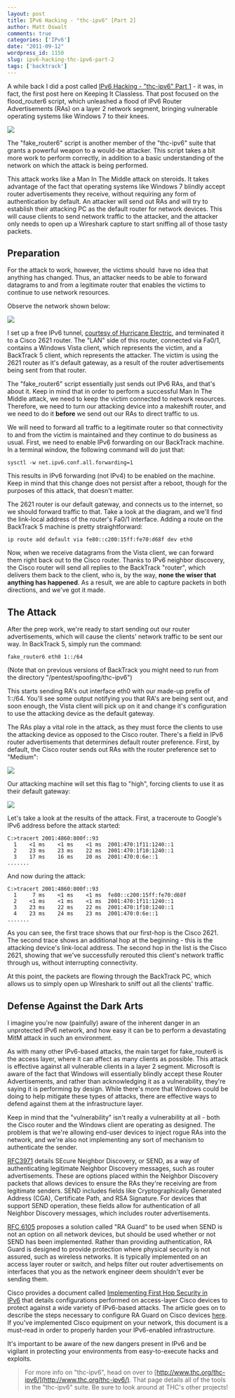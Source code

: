 ```yaml
---
layout: post
title: IPv6 Hacking - "thc-ipv6" [Part 2]
author: Matt Oswalt
comments: true
categories: ['IPv6']
date: "2011-09-12"
wordpress_id: 1150
slug: ipv6-hacking-thc-ipv6-part-2
tags: ['backtrack']
---
```



A while back I did a post called [IPv6 Hacking - "thc-ipv6" Part 1](https://keepingitclassless.net/2011/05/new-blog-location-ipv6-hacking-thc-ipv6-part-1/) - it was, in fact, the first post here on Keeping It Classless. That post focused on the flood_router6 script, which unleashed a flood of IPv6 Router Advertisements (RAs) on a layer 2 network segment, bringing vulnerable operating systems like Windows 7 to their knees.

![](https://siliconangle.com/files/2011/05/network-security-lock.jpg)

The "fake_router6" script is another member of the "thc-ipv6" suite that grants a powerful weapon to a would-be attacker. This script takes a bit more work to perform correctly, in addition to a basic understanding of the network on which the attack is being performed.

This attack works like a Man In The Middle attack on steroids. It takes advantage of the fact that operating systems like Windows 7 blindly accept router advertisements they receive, without requiring any form of authentication by default. An attacker will send out RAs and will try to establish their attacking PC as the default router for network devices. This will cause clients to send network traffic to the attacker, and the attacker only needs to open up a Wireshark capture to start sniffing all of those tasty packets.

## Preparation

For the attack to work, however, the victims should  have no idea that anything has changed. Thus, an attacker needs to be able to forward datagrams to and from a legitimate router that enables the victims to continue to use network resources.

Observe the network shown below:

[![](assets/2011/09/diagram3.png)](assets/2011/09/diagram3.png)

I set up a free IPv6 tunnel, [courtesy of Hurricane Electric](http://tunnelbroker.net/), and terminated it to a Cisco 2621 router. The "LAN" side of this router, connected via Fa0/1, contains a Windows Vista client, which represents the victim, and a BackTrack 5 client, which represents the attacker. The victim is using the 2621 router as it's default gateway, as a result of the router advertisements being sent from that router.

The "fake_router6" script essentially just sends out IPv6 RAs, and that's about it. Keep in mind that in order to perform a successful Man In The Middle attack, we need to keep the victim connected to network resources. Therefore, we need to turn our attacking device into a makeshift router, and we need to do it **before** we send out our RAs to direct traffic to us.

We will need to forward all traffic to a legitimate router so that connectivity to and from the victim is maintained and they continue to do business as usual. First, we need to enable IPv6 forwarding on our BackTrack machine. In a terminal window, the following command will do just that:

    sysctl -w net.ipv6.conf.all.forwarding=1

This results in IPv6 forwarding (not IPv4) to be enabled on the machine. Keep in mind that this change does not persist after a reboot, though for the purposes of this attack, that doesn't matter.

The 2621 router is our default gateway, and connects us to the internet, so we should forward traffic to that. Take a look at the diagram, and we'll find the link-local address of the router's Fa0/1 interface. Adding a route on the BackTrack 5 machine is pretty straightforward:

    ip route add default via fe80::c200:15ff:fe70:d68f dev eth0

Now, when we receive datagrams from the Vista client, we can forward them right back out to the Cisco router. Thanks to IPv6 neighbor discovery, the Cisco router will send all replies to the BackTrack "router", which delivers them back to the client, who is, by the way, **none the wiser that anything has happened**. As a result, we are able to capture packets in both directions, and we've got it made.

## The Attack

After the prep work, we're ready to start sending out our router advertisements, which will cause the clients' network traffic to be sent our way. In BackTrack 5, simply run the command:

    fake_router6 eth0 1::/64

(Note that on previous versions of BackTrack you might need to run from the directory "/pentest/spoofing/thc-ipv6")

This starts sending RA's out interface eth0 with our made-up prefix of 1::/64. You'll see some output notifying you that RA's are being sent out, and soon enough, the Vista client will pick up on it and change it's configuration to use the attacking device as the default gateway.

The RAs play a vital role in the attack, as they must force the clients to use the attacking device as opposed to the Cisco router. There's a field in IPv6 router advertisements that determines default router preference. First, by default, the Cisco router sends out RAs with the router preference set to "Medium":

[![](assets/2011/09/packet1.png)](assets/2011/09/packet1.png)

Our attacking machine will set this flag to "high", forcing clients to use it as their default gateway:

[![](assets/2011/09/packet2.png)](assets/2011/09/packet2.png)

Let's take a look at the results of the attack. First, a traceroute to Google's IPv6 address before the attack started:

    C:>tracert 2001:4860:800f::93
      1    <1 ms    <1 ms    <1 ms  2001:470:1f11:1240::1
      2    23 ms    23 ms    22 ms  2001:470:1f10:1240::1
      3    17 ms    16 ms    20 ms  2001:470:0:6e::1
    .......

And now during the attack:

    C:>tracert 2001:4860:800f::93
      1     7 ms    <1 ms    <1 ms  fe80::c200:15ff:fe70:d68f
      2    <1 ms    <1 ms    <1 ms  2001:470:1f11:1240::1
      3    23 ms    22 ms    22 ms  2001:470:1f10:1240::1
      4    23 ms    24 ms    23 ms  2001:470:0:6e::1
    .......

As you can see, the first trace shows that our first-hop is the Cisco 2621. The second trace shows an additional hop at the beginning - this is the attacking device's link-local address. The second hop in the list is the Cisco 2621, showing that we've successfully rerouted this client's network traffic through us, without interrupting connectivity.

At this point, the packets are flowing through the BackTrack PC, which allows us to simply open up Wireshark to sniff out all the clients' traffic.

## Defense Against the Dark Arts

I imagine you're now (painfully) aware of the inherent danger in an unprotected IPv6 network, and how easy it can be to perform a devastating MitM attack in such an environment.

As with many other IPv6-based attacks, the main target for fake_router6 is the access layer, where it can affect as many clients as possible. This attack is effective against all vulnerable clients in a layer 2 segment. Microsoft is aware of the fact that Windows will essentially blindly accept these Router Advertisements, and rather than acknowledging it as a vulnerability, they're saying it is performing by design. While there's more that Windows could be doing to help mitigate these types of attacks, there are effective ways to defend against them at the infrastructure layer.

Keep in mind that the "vulnerability" isn't really a vulnerability at all - both the Cisco router and the Windows client are operating as designed. The problem is that we're allowing end-user devices to inject rogue RAs into the network, and we're also not implementing any sort of mechanism to authenticate the sender.

[RFC3971](http://tools.ietf.org/html/rfc3971) details SEcure Neighbor Discovery, or SEND, as a way of authenticating legitimate Neighbor Discovery messages, such as router advertisements. These are options placed within the Neighbor Discovery packets that allows devices to ensure the RAs they're receiving are from legitimate senders. SEND includes fields like Cryptographically Generated Address (CGA), Certificate Path, and RSA Signature. For devices that support SEND operation, these fields allow for authentication of all Neighbor Discovery messages, which includes router advertisements.

[RFC 6105](http://tools.ietf.org/html/rfc6105) proposes a solution called "RA Guard" to be used when SEND is not an option on all network devices, but should be used whether or not SEND has been implemented. Rather than providing authentication, RA Guard is designed to provide protection where physical security is not assured, such as wireless networks. It is typically implemented on an access layer router or switch, and helps filter out router advertisements on interfaces that you as the network engineer deem shouldn't ever be sending them.

Cisco provides a document called [Implementing First Hop Security in IPv6](http://www.cisco.com/en/US/docs/ios/ipv6/configuration/guide/ip6-first_hop_security.html) that details configurations performed on access-layer Cisco devices to protect against a wide variety of IPv6-based attacks. The article goes on to describe the steps necessary to configure RA Guard on Cisco devices [here](http://www.cisco.com/en/US/docs/ios/ipv6/configuration/guide/ip6-first_hop_security.html#Configuring_IPv6_RA_Guard_in_Cisco_IOS_Release_12.2(33)SXI4_and_12.2(54)SG). If you've implemented Cisco equipment on your network, this document is a must-read in order to properly harden your IPv6-enabled infrastructure.

It's important to be aware of the new dangers present in IPv6 and be vigilant in protecting your environments from easy-to-execute hacks and exploits.

> For more info on "thc-ipv6", head on over to [http://www.thc.org/thc-ipv6/](http://www.thc.org/thc-ipv6/). That page details all of the tools in the "thc-ipv6" suite. Be sure to look around at THC's other projects!
